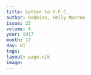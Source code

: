 ```yaml
---
title: Letter to H.F.C.
author: Dobbins, Emily Munroe
issue: 25
volume: 4
year: 1917
month: 17
day: VI
tags:
layout: page.njk
image:
---
```

